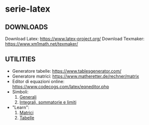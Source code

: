 # serie-latex

## DOWNLOADS
  Download Latex: https://www.latex-project.org/
  Download Texmaker: https://www.xm1math.net/texmaker/

## UTILITIES
* Generatore tabelle: https://www.tablesgenerator.com/
* Generatore matrici: https://www.matheretter.de/rechner/matrix
* Editor di equazioni online: https://www.codecogs.com/latex/eqneditor.php
* Simboli:
  1. [Generali](https://www.youmath.it/come-scrivo-le-formule-matematiche.html)
  2. [Integrali, sommatorie e limiti](https://www.overleaf.com/learn/latex/Integrals,_sums_and_limits)
* "Learn":
  1. [Matrici](https://www.overleaf.com/learn/latex/Matrices)
  2. [Tabelle](https://www.overleaf.com/learn/latex/Tables#Reference_guide)
